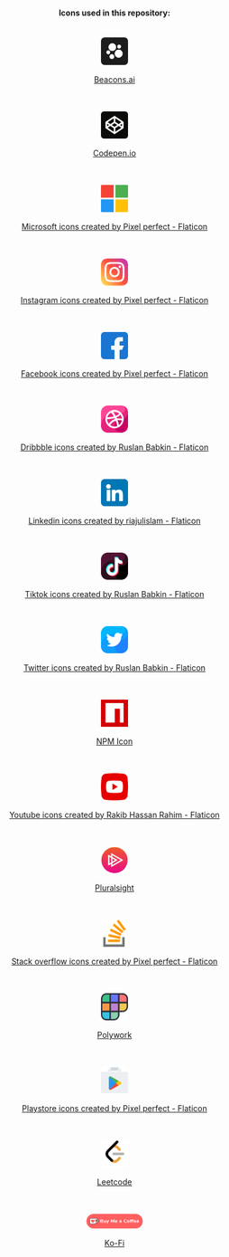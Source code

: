  <div align="center">
  <h4>Icons used in this repository:</h4>
  <br>

  <img src="https://raw.githubusercontent.com/igorskyflyer/igorskyflyer/main/assets/beacons.png" width="48">

  <br>

<a href="https://beacons.ai" title="Beacon.ai icon">Beacons.ai</a>

<br>

<br>

<img src="https://raw.githubusercontent.com/igorskyflyer/igorskyflyer/main/assets/codepen.png" width="48">

  <br>

<a href="https://codepen.io" title="Codepen icon">Codepen.io</a>

<br>

<br>

<img src="https://raw.githubusercontent.com/igorskyflyer/igorskyflyer/main/assets/microsoft.png" width="48">

  <br>

<a href="https://www.flaticon.com/free-icons/microsoft" title="microsoft icons">Microsoft icons created by Pixel perfect - Flaticon</a>

<br>

<br>
 
  <img src="https://raw.githubusercontent.com/igorskyflyer/igorskyflyer/main/assets/instagram.png" width="48">
  
 <br>
 
 <a href="https://www.flaticon.com/free-icons/instagram" title="instagram icons">Instagram icons created by Pixel perfect - Flaticon</a>
  
  <br>
  
  <br>

  <img src="https://raw.githubusercontent.com/igorskyflyer/igorskyflyer/main/assets/facebook.png" width="48">
 
 <br>
 
 <a href="https://www.flaticon.com/free-icons/facebook" title="facebook icons">Facebook icons created by Pixel perfect - Flaticon</a>
  
  <br>
  
  <br>

  <img src="https://raw.githubusercontent.com/igorskyflyer/igorskyflyer/main/assets/dribbble.png" width="48">
 
 <br>
 
 <a href="https://www.flaticon.com/free-icons/dribbble" title="dribbble icons">Dribbble icons created by Ruslan Babkin - Flaticon</a>
  
  <br>
  
  <br>

  <img src="https://raw.githubusercontent.com/igorskyflyer/igorskyflyer/main/assets/linkedin.png" width="48">
 
 <br>
 
 <a href="https://www.flaticon.com/free-icons/linkedin" title="linkedin icons">Linkedin icons created by riajulislam - Flaticon</a>
  
  <br>
  
  <br>

  <img src="https://raw.githubusercontent.com/igorskyflyer/igorskyflyer/main/assets/tiktok.png" width="48">
 
 <br>
 
 <a href="https://www.flaticon.com/free-icons/tiktok" title="tiktok icons">Tiktok icons created by Ruslan Babkin - Flaticon</a>
  
  <br>
  
  <br>

  <img src="https://raw.githubusercontent.com/igorskyflyer/igorskyflyer/main/assets/twitter.png" width="48">
 
 <br>
 
 <a href="https://www.flaticon.com/free-icons/twitter" title="twitter icons">Twitter icons created by Ruslan Babkin - Flaticon</a>
  
  <br>
  
  <br>

<img src="https://raw.githubusercontent.com/igorskyflyer/igorskyflyer/main/assets/npm.png" width="48">
 
 <br>

<a href="https://iconscout.com/icons/npm" target="_blank">NPM Icon</a>

 <br>
 
 <br>
 
 <img src="https://raw.githubusercontent.com/igorskyflyer/igorskyflyer/main/assets/youtube.png" width="48">
 
 <br>
 
 <a href="https://www.flaticon.com/free-icons/youtube" title="youtube icons">Youtube icons created by Rakib Hassan Rahim - Flaticon</a>
 
  <br>
 
 <br>
 
 <img src="https://raw.githubusercontent.com/igorskyflyer/igorskyflyer/main/assets/pluralsight.png" width="48">
 
 <br>
 
 <a href="https://pluralsight.com">Pluralsight</a>
 
  <br>
 
 <br>
 
 <img src="https://raw.githubusercontent.com/igorskyflyer/igorskyflyer/main/assets/stack-overflow.png" width="48">
 
 <br>
 
 <a href="https://www.flaticon.com/free-icons/stack-overflow" title="stack overflow icons">Stack overflow icons created by Pixel perfect - Flaticon</a>
 
 <br>
 
 <br>
 
 <img src="https://raw.githubusercontent.com/igorskyflyer/igorskyflyer/main/assets/polywork.png" width="48">
 
 <br>
 
 <a href="https://www.polywork.com">Polywork</a>
 
 <br>
 
 <br>
 
 <img src="https://raw.githubusercontent.com/igorskyflyer/igorskyflyer/main/assets/play-store.png" width="48">
 
 <br>
 
 <a href="https://www.flaticon.com/free-icons/playstore" title="playstore icons">Playstore icons created by Pixel perfect - Flaticon</a>
 
  <br>
 
 <br>
 
 <img src="https://raw.githubusercontent.com/igorskyflyer/igorskyflyer/main/assets/leetcode.png" width="48">
 
 <br>
 
 <a href="https://leetcode.com/">Leetcode</a>
 
   <br>
 
 <br>
 
 <img src="https://raw.githubusercontent.com/igorskyflyer/igorskyflyer/main/assets/ko-fi.png" width="100">
 
 <br>
 
 <a href="https://ko-fi.com/">Ko-Fi</a>
</div>
